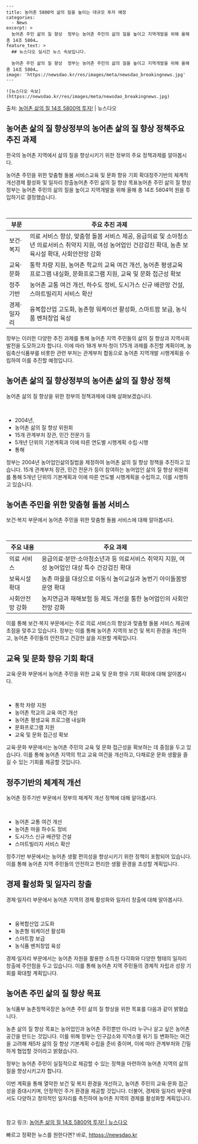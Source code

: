     ---
    title: 농어촌 5800억 삶의 질을 높이는 대규모 투자 예정
    categories:
      - News
    excerpt: >
      농어촌 주민 삶의 질 향상  정부는 농어촌 주민의 삶의 질을 높이고 지역개발을 위해 올해 총 14조 5804…
    feature_text: >
      ## 뉴스다오 실시간 뉴스 속보입니다.
    
      농어촌 주민 삶의 질 향상  정부는 농어촌 주민의 삶의 질을 높이고 지역개발을 위해 올해 총 14조 5804…
    image: 'https://newsdao.kr/res/images/meta/newsdao_breakingnews.jpg'
    ---
    
    ![뉴스다오 속보](httpss://newsdao.kr/res/images/meta/newsdao_breakingnews.jpg)

<p>출처: <a href="httpss://newsdao.kr/4579" rel="dofollow">농어촌 삶의 질 14조 5800억 투자!</a> | 뉴스다오</p>

<h2 data-ke-size="size26">농어촌 삶의 질 향상정부의 농어촌 삶의 질 향상 정책주요 추진 과제</h2>
한국의 농어촌 지역에서 삶의 질을 향상시키기 위한 정부의 주요 정책과제를 알아봅시다.

<p data-ke-size="size16">농어촌 주민을 위한 맞춤형 돌봄 서비스교육 및 문화 향유 기회 확대정주기반의 체계적 개선경제 활성화 및 일자리 창출농어촌 주민 삶의 질 향상 목표농어촌 주민 삶의 질 향상정부는 농어촌 주민의 삶의 질을 높이고 지역개발을 위해 올해 총 14조 5804억 원을 투입하기로 결정했습니다.</p>

<p data-ke-size="size16">&nbsp;</p>

<table>
<thead>
<tr>
<th>부문</th>
<th>주요 추진 과제</th>
</tr>
</thead>
<tbody>
<tr>
<td>보건·복지</td>
<td>의료 서비스 향상, 맞춤형 돌봄 서비스 제공, 응급의료 및 소아청소년 의료서비스 취약지 지원, 여성 농어업인 건강검진 확대, 농촌 보육시설 확대, 사회안전망 강화</td>
</tr>
<tr>
<td>교육·문화</td>
<td>통학 차량 지원, 농어촌 학교의 교육 여건 개선, 농어촌 평생교육 프로그램 내실화, 문화프로그램 지원, 교육 및 문화 접근성 확보</td>
</tr>
<tr>
<td>정주기반</td>
<td>농어촌 교통 여건 개선, 하수도 정비, 도시가스 신규 배관망 건설, 스마트빌리지 서비스 확산</td>
</tr>
<tr>
<td>경제·일자리</td>
<td>융복합산업 고도화, 농촌형 워케이션 활성화, 스마트팜 보급, 농식품 벤처창업 육성</td>
</tr>
</tbody>
</table>

<p data-ke-size="size16">정부는 이러한 다양한 추진 과제를 통해 농어촌 지역 주민들의 삶의 질 향상과 지역사회 발전을 도모하고자 합니다. 이에 따라 18개 부처·청이 175개 과제를 추진할 계획이며, 농림축산식품부를 비롯한 관련 부처는 관계부처 합동으로 농어촌 지역개발 시행계획을 수립하여 이를 추진할 예정입니다.</p>

<h2 data-ke-size="size26">농어촌 삶의 질 향상정부의 농어촌 삶의 질 향상 정책</h2>
농어촌 삶의 질 향상을 위한 정부의 정책과제에 대해 살펴보겠습니다.

<p data-ke-size="size16">&nbsp;</p>

<ul>
<li>2004년,</li>
<li>농어촌 삶의 질 향상 위원회</li>
<li>15개 관계부처 장관, 민간 전문가 등</li>
<li>5개년 단위의 기본계획과 이에 따른 연도별 시행계획 수립·시행</li>
<li>통해</li>
</ul>

<p data-ke-size="size16">정부는 2004년 농어업인삶의질법을 제정하여 농어촌 삶의 질 향상 정책을 추진하고 있습니다. 15개 관계부처 장관, 민간 전문가 등이 참여하는 농어업인 삶의 질 향상 위원회를 통해 5개년 단위의 기본계획과 이에 따른 연도별 시행계획을 수립하고, 이를 시행하고 있습니다.</p>

<h2 data-ke-size="size26">농어촌 주민을 위한 맞춤형 돌봄 서비스</h2>
보건·복지 부문에서 농어촌 주민을 위한 맞춤형 돌봄 서비스에 대해 알아봅시다.

<p data-ke-size="size16">&nbsp;</p>

<table>
<thead>
<tr>
<th>주요 내용</th>
<th>주요 과제</th>
</tr>
</thead>
<tbody>
<tr>
<td>의료 서비스</td>
<td>응급의료·분만·소아청소년과 등 의료서비스 취약지 지원, 여성 농어업인 대상 특수 건강검진 확대</td>
</tr>
<tr>
<td>보육시설 확대</td>
<td>농촌 마을을 대상으로 이동식 놀이교실과 농번기 아이돌봄방 운영 확대</td>
</tr>
<tr>
<td>사회안전망 강화</td>
<td>농지연금과 재해보험 등 제도 개선을 통한 농어업인의 사회안전망 강화</td>
</tr>
</tbody>
</table>

<p data-ke-size="size16">이를 통해 보건·복지 부문에서는 주로 의료 서비스의 향상과 맞춤형 돌봄 서비스 제공에 초점을 맞추고 있습니다. 정부는 이를 통해 농어촌 지역의 보건 및 복지 환경을 개선하고, 농어촌 주민들의 안전하고 건강한 삶을 지원할 계획입니다.</p>

<h2 data-ke-size="size26">교육 및 문화 향유 기회 확대</h2>
교육·문화 부문에서 농어촌 주민을 위한 교육 및 문화 향유 기회 확대에 대해 알아봅시다.

<p data-ke-size="size16">&nbsp;</p>

<ul>
<li>통학 차량 지원</li>
<li>농어촌 학교의 교육 여건 개선</li>
<li>농어촌 평생교육 프로그램 내실화</li>
<li>문화프로그램 지원</li>
<li>교육 및 문화 접근성 확보</li>
</ul>

<p data-ke-size="size16">교육·문화 부문에서는 농어촌 주민의 교육 및 문화 접근성을 확보하는 데 중점을 두고 있습니다. 이를 통해 농어촌 지역의 학교 교육 여건을 개선하고, 다채로운 문화 생활을 즐길 수 있는 기회를 제공할 것입니다.</p>

<h2 data-ke-size="size26">정주기반의 체계적 개선</h2>
농어촌 정주기반 부문에서 정부의 체계적 개선 정책에 대해 알아봅시다.

<p data-ke-size="size16">&nbsp;</p>

<ul>
<li>농어촌 교통 여건 개선</li>
<li>농어촌 마을 하수도 정비</li>
<li>도시가스 신규 배관망 건설</li>
<li>스마트빌리지 서비스 확산</li>
</ul>

<p data-ke-size="size16">정주기반 부문에서는 농어촌 생활 편의성을 향상시키기 위한 정책이 포함되어 있습니다. 이를 통해 농어촌 지역 주민들의 안전하고 편리한 생활 환경을 조성할 계획입니다.</p>

<h2 data-ke-size="size26">경제 활성화 및 일자리 창출</h2>
경제·일자리 부문에서 농어촌 지역의 경제 활성화와 일자리 창출에 대해 알아봅시다.

<p data-ke-size="size16">&nbsp;</p>

<ul>
<li>융복합산업 고도화</li>
<li>농촌형 워케이션 활성화</li>
<li>스마트팜 보급</li>
<li>농식품 벤처창업 육성</li>
</ul>

<p data-ke-size="size16">경제·일자리 부문에서는 농어촌 자원을 활용한 소득원 다각화와 다양한 형태의 일자리 창출에 주안점을 두고 있습니다. 이를 통해 농어촌 지역 주민들의 경제적 자립과 성장 기회를 확대할 계획입니다.</p>

<h2 data-ke-size="size26">농어촌 주민 삶의 질 향상 목표</h2>
농식품부 농촌정책국장은 농어촌 주민 삶의 질 향상을 위한 목표를 다음과 같이 밝혔습니다.

<p data-ke-size="size16">농촌 삶의 질 향상 목표는 농어업인과 농어촌 주민뿐만 아니라 누구나 살고 싶은 농어촌 공간을 만드는 것입니다. 이를 위해 정부는 인구감소와 지역소멸 위기 등 변화하는 여건을 고려해 제5차 삶의 질 향상 기본계획 수립을 준비 중이며, 이에 따라 관계부처와 긴밀하게 협업할 것이라고 밝혔습니다.</p>

<p data-ke-size="size16">정부는 농어촌 주민이 실질적으로 체감할 수 있는 정책을 마련하여 농어촌 지역의 삶의 질을 향상시키고자 합니다.</p>

<p data-ke-size="size16">이번 계획을 통해 열악한 보건 및 복지 환경을 개선하고, 농어촌 주민의 교육·문화 접근성을 증대시키며, 안정적인 주거 환경을 제공할 것입니다. 더불어, 경제와 일자리 부문에서도 다양하고 창의적인 일자리를 촉진하여 농어촌 지역의 경제를 활성화할 계획입니다.</p>

<p data-ke-size="size16">&nbsp;</p>

<p data-ke-size="size16">참고 링크: <a href="httpss://newsdao.kr/4579">농어촌 삶의 질 14조 5800억 투자! | 뉴스다오</a></p> 

빠르고 정확한 뉴스를 원한다면? 바로, <a href="httpss://newsdao.kr" rel="dofollow">httpss://newsdao.kr</a>


    